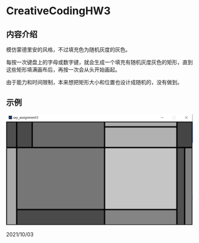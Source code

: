 # CreativeCodingHW3
## 内容介绍
模仿蒙德里安的风格，不过填充色为随机灰度的灰色。

每按一次键盘上的字母或数字键，就会生成一个填充有随机灰度灰色的矩形，直到这些矩形填满画布后，再按一次会从头开始画起。

由于能力和时间限制，本来想把矩形大小和位置也设计成随机的，没有做到。

## 示例
![这是图片](/第三次作业运行示例.png "运行示例")

2021/10/03
